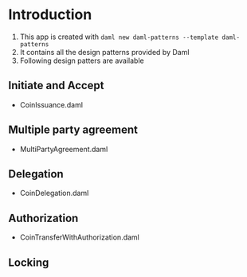 # Introduction

1. This app is created with `daml new daml-patterns --template daml-patterns`
2. It contains all the design patterns provided by Daml
3. Following design patters are available

## Initiate and Accept

- CoinIssuance.daml

## Multiple party agreement

- MultiPartyAgreement.daml

## Delegation

- CoinDelegation.daml

## Authorization

- CoinTransferWithAuthorization.daml

## Locking
